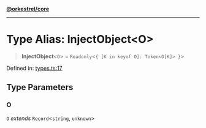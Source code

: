 [**@orkestrel/core**](../index.md)

***

# Type Alias: InjectObject\<O\>

> **InjectObject**\<`O`\> = `Readonly`\<`{ [K in keyof O]: Token<O[K]> }`\>

Defined in: [types.ts:17](https://github.com/orkestrel/core/blob/7cc3e19bc4a1e6f96f153d7b931686981208a465/src/types.ts#L17)

## Type Parameters

### O

`O` *extends* `Record`\<`string`, `unknown`\>
